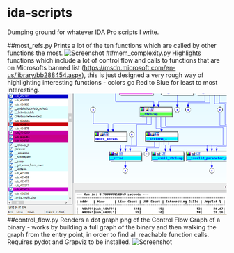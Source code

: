 # ida-scripts
Dumping ground for whatever IDA Pro scripts I write.

##most_refs.py
Prints a lot of the ten functions which are called by other functions the most.
![Screenshot](images/most_refs.png?raw=true)
##mem_complexity.py
Highlights functions which include a lot of control flow and calls to functions that are on Microsofts banned list (https://msdn.microsoft.com/en-us/library/bb288454.aspx),
this is just designed a very rough way of highlighting interesting functions - colors go Red to Blue for least to most interesting.
![Screenshot](images/mem_complex.png?raw=true)
##control_flow.py
Renders a dot graph png of the Control Flow Graph of a binary - works by building a full graph of the binary and then walking the graph from the entry point,
in order to find all reachable function calls. Requires pydot and Grapviz to be installed.
![Screenshot](images/control_flow.png?raw=true)